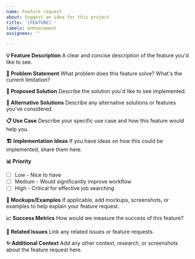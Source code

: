 ```yaml
---
name: Feature request
about: Suggest an idea for this project
title: '[FEATURE] '
labels: enhancement
assignees: ''

---
```


**💡 Feature Description**
A clear and concise description of the feature you'd like to see.

**🎯 Problem Statement**
What problem does this feature solve? What's the current limitation?

**💭 Proposed Solution**
Describe the solution you'd like to see implemented.

**🔄 Alternative Solutions**
Describe any alternative solutions or features you've considered.

**📋 Use Case**
Describe your specific use case and how this feature would help you.

**🏗️ Implementation Ideas**
If you have ideas on how this could be implemented, share them here.

**📊 Priority**
- [ ] Low - Nice to have
- [ ] Medium - Would significantly improve workflow
- [ ] High - Critical for effective job searching

**🎨 Mockups/Examples**
If applicable, add mockups, screenshots, or examples to help explain your feature request.

**📈 Success Metrics**
How would we measure the success of this feature?

**🔗 Related Issues**
Link any related issues or feature requests.

**✨ Additional Context**
Add any other context, research, or screenshots about the feature request here.
